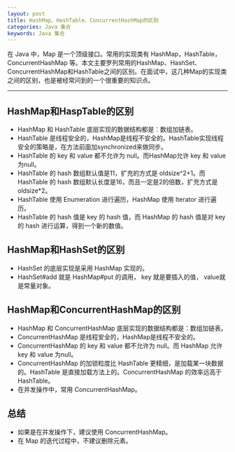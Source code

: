 ```yaml
---
layout: post
title: HashMap、HashTable、ConcurrentHashMap的区别
categories: Java 集合
keywords: Java 集合
---
```


在 Java 中，Map 是一个顶级接口。常用的实现类有 HashMap，HashTable，ConcurrentHashMap 等。本文主要罗列常用的HashMap、HashSet、ConcurrentHashMap和HashTable之间的区别。在面试中，这几种Map的实现类之间的区别，也是被经常问到的一个很重要的知识点。

---

## HashMap和HaspTable的区别
* HashMap 和 HashTable 底层实现的数据结构都是：数组加链表。
* HashTable 是线程安全的，HashMap是线程不安全的。HashTable实现线程安全的策略是，在方法前面加synchronized来做同步。
* HashTable 的 key 和 value 都不允许为 null。而HashMap允许 key 和 value 为null。
* HashTable 的 hash 数组默认值是11，扩充的方式是 oldsize^2+1。而 HashTable 的 hash 数组默认长度是16，而且一定是2的倍数，扩充方式是 oldsize*2。
* HashTable 使用 Enumeration 进行遍历，HashMap 使用 Iterator 进行遍历。
* HashTable 的 hash 值是 key 的 hash 值，而 HashMap 的 hash 值是对 key 的 hash 进行运算，得到一个新的数值。

## HashMap和HashSet的区别
* HashSet 的底层实现是采用 HashMap 实现的。
* HashSet#add 就是 HashMap#put 的调用， key 就是要插入的值， value就是常量对象。

## HashMap和ConcurrentHashMap的区别
* HashMap 和 ConcurrentHashMap 底层实现的数据结构都是：数组加链表。
* ConcurrentHashMap 是线程安全的，HashMap是线程不安全的。
* ConcurrentHashMap 的 key 和 value 都不允许为 null。而 HashMap 允许 key 和 value 为null。
* ConcurrentHashMap 的加锁粒度比 HashTable 更精细，是加载某一块数据的。HashTable 是直接加载方法上的。ConcurrentHashMap 的效率远高于 HashTable。
* 在并发操作中，常用 ConcurrentHashMap。

## 总结
* 如果是在并发操作下，建议使用 ConcurrentHashMap。
* 在 Map 的迭代过程中，不建议删除元素。